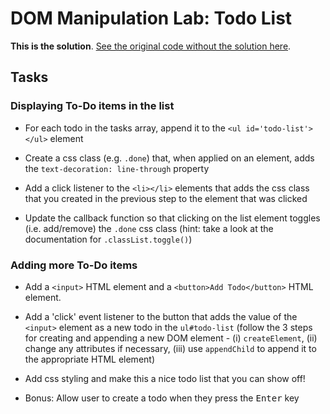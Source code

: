 # DOM Manipulation Lab: Todo List

**This is the solution**. [See the original code without the solution
here][master].

## Tasks

### Displaying To-Do items in the list

- For each todo in the tasks array, append it to the `<ul id='todo-list'></ul>`
  element

- Create a css class (e.g. `.done`) that, when applied on an element, adds the
  `text-decoration: line-through` property

- Add a click listener to the `<li></li>` elements that adds the css class that
  you created in the previous step to the element that was clicked

- Update the callback function so that clicking on the list element toggles
  (i.e. add/remove) the `.done` css class (hint: take a look at the
  documentation for `.classList.toggle()`)

### Adding more To-Do items

- Add a `<input>` HTML element and a `<button>Add Todo</button>` HTML element.

- Add a 'click' event listener to the button that adds the value of the
  `<input>` element as a new todo in the `ul#todo-list` (follow the 3 steps for
  creating and appending a new DOM element - (i) `createElement`, (ii) change
  any attributes if necessary, (iii) use `appendChild` to append it to the
  appropriate HTML element)

- Add css styling and make this a nice todo list that you can show off!

- Bonus: Allow user to create a todo when they press the <kbd>Enter</kbd> key

[master]: https://github.com/thoughtworks-jumpstart/dom-todo-list
